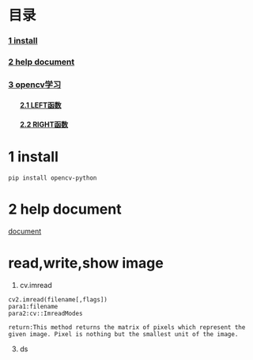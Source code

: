# 目录
<h3><a href="#title1">1 install</a> </h3>
<h3><a href="#title2">2 help document</a> </h3>
<h3><a href="#title3">3 opencv学习</a> </h3>
		<h4><ul><a href="#title2.1">2.1 LEFT函数</a> </h4>
		<h4><ul><a href="#title2.2">2.2 RIGHT函数</a> </h4>
		
<div style="page-break-after:always"></div>

  <h1 id="title1">1 install</h1>  

```
pip install opencv-python
```
 <h1 id="title2">2 help document </h1>  
 
[document](https://docs.opencv.org/master/d0/de3/tutorial_py_intro.html)

<h1 id="title3">read,write,show image </h1>  

1.  cv.imread

```
cv2.imread(filename[,flags])
para1:filename
para2:cv::ImreadModes
	
return:This method returns the matrix of pixels which represent the given image. Pixel is nothing but the smallest unit of the image.
```

3. ds 




<!--stackedit_data:
eyJoaXN0b3J5IjpbLTE2Mzg3NjE0NTEsMTkwMzIxMjczNCwxOT
A0NzMzNzcsLTEyMTA4MDUxNzYsLTQ5NTU1MzgwNF19
-->